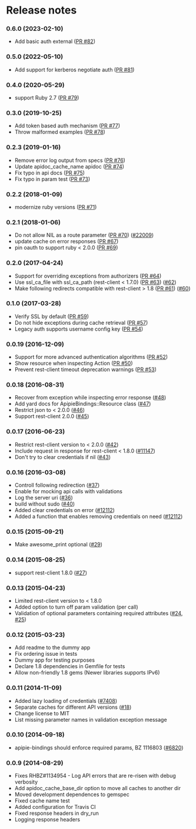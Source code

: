Release notes
=============
### 0.6.0 (2023-02-10)
* Add basic auth external ([PR #82](https://github.com/Apipie/apipie-bindings/pull/82))

### 0.5.0 (2022-05-10)
* Add support for kerberos negotiate auth ([PR #81](https://github.com/Apipie/apipie-bindings/pull/81))

### 0.4.0 (2020-05-29)
* support Ruby 2.7 ([PR #79](https://github.com/Apipie/apipie-bindings/pull/79))

### 0.3.0 (2019-10-25)
* Add token based auth mechanism ([PR #77](https://github.com/Apipie/apipie-bindings/pull/77))
* Throw malformed examples ([PR #78](https://github.com/Apipie/apipie-bindings/pull/78))

### 0.2.3 (2019-01-16)
* Remove error log output from specs ([PR #76](https://github.com/Apipie/apipie-bindings/pull/76))
* Update apidoc_cache_name apidoc ([PR #74](https://github.com/Apipie/apipie-bindings/pull/74))
* Fix typo in api docs ([PR #75](https://github.com/Apipie/apipie-bindings/pull/75))
* Fix typo in param test ([PR #73](https://github.com/Apipie/apipie-bindings/pull/73))

### 0.2.2 (2018-01-09)
* modernize ruby versions ([PR #71](https://github.com/Apipie/apipie-bindings/pull/71))

### 0.2.1 (2018-01-06)
* Do not allow NIL as a route parameter ([PR #70](https://github.com/Apipie/apipie-bindings/pull/70)) ([#22009](http://projects.theforeman.org/issues/22009))
* update cache on error responses ([PR #67](https://github.com/Apipie/apipie-bindings/pull/67))
* pin oauth to support ruby < 2.0.0 ([PR #69](https://github.com/Apipie/apipie-bindings/pull/69))

### 0.2.0 (2017-04-24)
* Support for overriding exceptions from authorizers ([PR #64](https://github.com/Apipie/apipie-bindings/pull/64))
* Use ssl_ca_file with ssl_ca_path (rest-client < 1.7.0) ([PR #63](https://github.com/Apipie/apipie-bindings/pull/63)) ([#62](https://github.com/Apipie/apipie-bindings/issues/62))
* Make following redirects compatible with rest-client > 1.8 ([PR #61](https://github.com/Apipie/apipie-bindings/pull/61)) ([#60](https://github.com/Apipie/apipie-bindings/issues/60))

### 0.1.0 (2017-03-28)
* Verify SSL by default ([PR #59](https://github.com/Apipie/apipie-bindings/pull/59))
* Do not hide exceptions during cache retrieval ([PR #57](https://github.com/Apipie/apipie-bindings/pull/57))
* Legacy auth supports username config key ([PR #54](https://github.com/Apipie/apipie-bindings/pull/54))

### 0.0.19 (2016-12-09)
* Support for more advanced authentication algorithms ([PR #52](https://github.com/theforeman/apipie-bindings/pull/52))
* Show resource when inspecting Action ([PR #50](https://github.com/theforeman/apipie-bindings/pull/50))
* Prevent rest-client timeout deprecation warnings ([PR #53](https://github.com/theforeman/apipie-bindings/pull/53))

### 0.0.18 (2016-08-31)
* Recover from exception while inspecting error response ([#48](https://github.com/Apipie/apipie-bindings/issues/48))
* Add yard docs for ApipieBindings::Resource class ([#47](https://github.com/Apipie/apipie-bindings/issues/47))
* Restrict json to < 2.0.0 ([#46](https://github.com/Apipie/apipie-bindings/issues/46))
* Support rest-client 2.0.0 ([#45](https://github.com/Apipie/apipie-bindings/issues/45))

### 0.0.17 (2016-06-23)
* Restrict rest-client version to < 2.0.0 ([#42](https://github.com/Apipie/apipie-bindings/issues/42))
* Include request in response for rest-client < 1.8.0 ([#11147](http://projects.theforeman.org/issues/11147))
* Don't try to clear credentials if nil ([#43](https://github.com/Apipie/apipie-bindings/issues/43))

### 0.0.16 (2016-03-08)
* Controll following redirection ([#37](https://github.com/Apipie/apipie-bindings/issues/37))
* Enable for mocking api calls with validations
* Log the server uri ([#36](https://github.com/Apipie/apipie-bindings/issues/36))
* build without sudo ([#40](https://github.com/Apipie/apipie-bindings/issues/40))
* Added clear credentials on error ([#12112](http://projects.theforeman.org/issues/12112))
* Added a function that enables removing credentials on need ([#12112](http://projects.theforeman.org/issues/12112))

### 0.0.15 (2015-09-21)
* Make awesome_print optional ([#29](https://github.com/Apipie/apipie-bindings/issues/29))

### 0.0.14 (2015-08-25)
* support rest-client 1.8.0 ([#27](https://github.com/Apipie/apipie-bindings/issues/27))

### 0.0.13 (2015-04-23)
* Limited rest-client version to < 1.8.0
* Added option to turn off param validation (per call)
* Validation of optional parameters containing required attributes ([#24](https://github.com/Apipie/apipie-bindings/issues/24), [#25](https://github.com/Apipie/apipie-bindings/issues/25))

### 0.0.12 (2015-03-23)
* Add readme to the dummy app
* Fix ordering issue in tests
* Dummy app for testing purposes
* Declare 1.8 dependencies in Gemfile for tests
* Allow non-friendly 1.8 gems (Newer libraries supports IPv6)

### 0.0.11 (2014-11-09)
* Added lazy loading of credentials ([#7408](http://projects.theforeman.org/issues/7408))
* Separate caches for different API versions ([#18](http://github.com/Apipie/apipie-bindings/issues/18))
* Change license to MIT
* List missing parameter names in validation exception message

### 0.0.10 (2014-09-18)
* apipie-bindings should enforce required params, BZ 1116803 ([#6820](http://projects.theforeman.org/issues/6820))

### 0.0.9 (2014-08-29)
* Fixes RHBZ#1134954 - Log API errors that are re-risen with debug verbosity
* Add apidoc_cache_base_dir option to move all caches to another dir
* Moved development dependences to gemspec
* Fixed cache name test
* Added configuration for Travis CI
* Fixed response headers in dry_run
* Logging response headers
